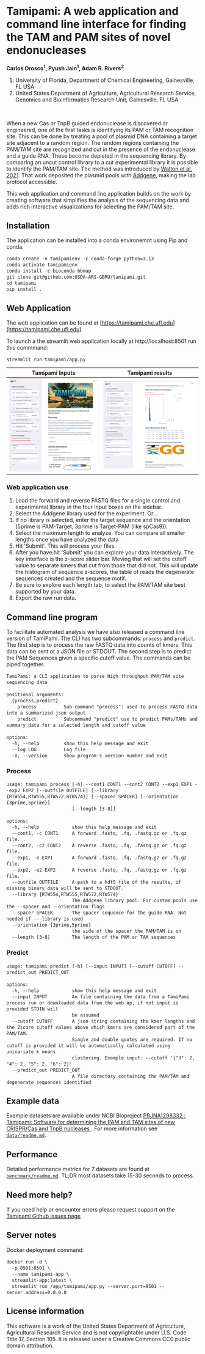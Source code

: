 # Tamipami: A web application and command line interface for finding the TAM and PAM sites of novel endonucleases

__Carlos Orosco<sup>1</sup>, Pyush Jain<sup>1</sup>, Adam R. Rivers<sup>2</sup>__

1. University of Florida, Department of Chemical Engineering, Gainesville, FL USA
2. United States Department of Agriculture, Agricultural Research Service, Genomics and Bioinformatics Research Unit, Gainesville, FL USA


<br>

When a new Cas or TnpB guided endonuclease is discovered or engineered, one of the first tasks is identifying its PAM or TAM recognition site. This can be done by treating a pool of plasmid DNA containing a target site adjacent to a random region. The random regions containing  the PAM/TAM site are recognized and cut in the presence of the endonuclease and a guide RNA. These become depleted in the sequencing library. By comparing an uncut control library  to a cut  experimental library it is possible to identify the PAM/TAM site.  The method was introduced by [Walton et al. 2021]( https://doi.org/10.1038/s41596-020-00465-2).
That work deposited the plasmid pools with [Addgene]( https://www.addgene.org/pooled-library/kleinstiver-ht-pamda/), making the lab protocol accessible.   

This web application and command line application builds on the work by creating software that simplifies the analysis of the sequencing data and adds rich interactive visualizations for selecting the PAM/TAM site.

## Installation

The application can be installed into a conda environemnt using Pip and conda.

```{bash}
conda create -n tamipamienv -c conda-forge python=3.13
conda activate tamipamienv
conda install -c bioconda bbmap
git clone git@github.com:USDA-ARS-GBRU/tamipami.git
cd tamipami
pip install .

```

## Web Application 

The web application can be found at [https://tamipami.che.ufl.edu](https://tamipami.che.ufl.edu)

To launch a the streamlit web application locally at http://localhost:8501 run this commmand:

```{bash}
streamlit run tamipami/app.py 
```


Tamipami Inputs | Tamipami results
----------------|------------------
![Tamipami App](/tamipami/assets/app_screenshot1.png) | ![Tamipami App output](/tamipami/assets/app_screenshot2.png)

### Web application use

1. Load the forward and reverse FASTQ files for a single control and experimental library in the four input boxes on the sidebar.
2. Select the Addgene library used for the experiment. Or...
3. If no library is selected, enter the target sequence and the orientation (5prime is PAM-Target, 3prime is Target-PAM (like spCas9)).
4. Select the maximum length to analyze. You can compare all smaller lengths once you have analyzed the data
5. Hit 'Submit'. This will process your files.
6. After you have hit 'Submit' you can explore your data interactively. The key interface is the z-score slider bar. Moving that will set the 
cutoff value to separate kmers that cut from those that did not. This will update the histogram of sequence z-scores, the table of reads the degenerate sequences created and the sequence motif.
7. Be sure to explore each length tab, to select the PAM/TAM site best supported by your data.
8. Export the raw run data.

## Command line program

To facilitate automated analysis we have also released a command line version of TamiPami.  The CLI has two subcommands: `process` and `predict`. The first step is to process the raw FASTQ data into counts of kmers. This data can be sent ot a JSON file or STDOUT.  The second step is to predict the PAM Sequences given a specific cutoff value. The commands can be piped together.

```
TamiPami: a CLI application to parse High throughput PAM/TAM site sequencing data

positional arguments:
  {process,predict}
    process          Sub-command "process": used to process FASTQ data into a summarized json output
    predict          Subcommand "predict" use to predict PAMs/TAMs and summary data for a selected length and cutoff value

options:
  -h, --help         show this help message and exit
  --log LOG          Log file
  -V, --version      show program's version number and exit
```

### Process

```
usage: tamipami process [-h] --cont1 CONT1 --cont2 CONT2 --exp1 EXP1 --exp2 EXP2 [--outfile OUTFILE] [--library {RTW554,RTW555,RTW572,RTW574}] [--spacer SPACER] [--orientation {3prime,5prime}]
                        [--length [3-8]]

options:
  -h, --help            show this help message and exit
  --cont1, -c CONT1     A forward .fastq, .fq, .fastq.gz or .fq.gz file. .
  --cont2, -c2 CONT2    A reverse .fastq, .fq, .fastq.gz or .fq.gz file.
  --exp1, -e EXP1       A forward .fastq, .fq, .fastq.gz or .fq.gz file.
  --exp2, -e2 EXP2      A reverse .fastq, .fq, .fastq.gz or .fq.gz file.
  --outfile OUTFILE     A path to a hdf5 file of the results, if missing binary data will be sent to STDOUT.
  --library {RTW554,RTW555,RTW572,RTW574}
                        The Addgene library pool. For custom pools use the --spacer and --orientation flags
  --spacer SPACER       The spacer sequence for the guide RNA. Not needed if ---library is used
  --orientation {3prime,5prime}
                        the side of the spacer the PAM/TAM is on
  --length [3-8]        The length of the PAM or TAM sequences
  ```

  ### Predict

```
usage: tamipami predict [-h] [--input INPUT] [--cutoff CUTOFF] --predict_out PREDICT_OUT

options:
  -h, --help            show this help message and exit
  --input INPUT         An file containing the data from a TamiPami process run or downloaded data from the web ap, if not input is provided STDIN will
                        be assumed
  --cutoff CUTOFF       A json string containing the kmer lengths and the Zscore cutoff values above which kmers are considered part of the PAM/TAM.
                        Single and double quotes are required. If no cutoff is provided it will be automatically calculated using univariate k means
                        clustering. Example input: --cutoff '{"3": 2, "4": 2, "5": 2, "6": 2}'
  --predict_out PREDICT_OUT
                        A file directory containing the PAM/TAM and degenerate sequences identified
```

## Example data

Example datasets are available under NCBI Bioproject [PRJNA1298332 : Tamipami: Software for determining the PAM and TAM sites of new CRISPR/Cas and TnpB nucleases ](https://www.ncbi.nlm.nih.gov/bioproject/1298332). For more information see [`data/readme.md`](`data/readme.md).


## Performance

Detailed performance metrics for 7 datasets are found at [`benchmark/readme.md`](benchmark/readme.md). TL;DR most datasets take 15-30 seconds to process.

## Need more help?

If you need help or encounter errors please request support on the [Tamipami Github issues page](https://github.com/USDA-ARS-GBRU/tamipami/issues)   
    

## Server notes

Docker deployment command:

```
docker run -d \
  -p 8501:8501 \
  --name tamipami-app \
  streamlit-app:latest \
  streamlit run /app/tamipami/app.py --server.port=8501 --server.address=0.0.0.0
```

## License information

This software is a work of the United States Department of Agriculture,
Agricultural Research Service and is not copyrightable under U.S. Code Title 17, Section 105. It is released under a Creative Commons CC0
public domain attribution.